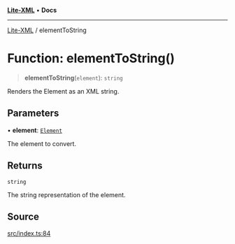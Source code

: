 [**Lite-XML**](../README.md) • **Docs**

***

[Lite-XML](../globals.md) / elementToString

# Function: elementToString()

> **elementToString**(`element`): `string`

Renders the Element as an XML string.

## Parameters

• **element**: [`Element`](../interfaces/Element.md)

The element to convert.

## Returns

`string`

The string representation of the element.

## Source

[src/index.ts:84](https://github.com/softcraft-development/lite-xml/blob/d262b9b03753b4fdcb9ba812d868ebe793bf612f/src/index.ts#L84)
